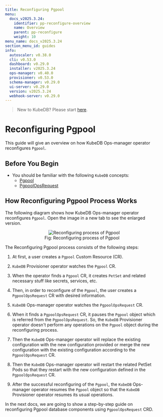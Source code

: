 ```yaml
---
title: Reconfiguring Pgpool
menu:
  docs_v2025.3.24:
    identifier: pp-reconfigure-overview
    name: Overview
    parent: pp-reconfigure
    weight: 10
menu_name: docs_v2025.3.24
section_menu_id: guides
info:
  autoscaler: v0.38.0
  cli: v0.53.0
  dashboard: v0.29.0
  installer: v2025.3.24
  ops-manager: v0.40.0
  provisioner: v0.53.0
  schema-manager: v0.29.0
  ui-server: v0.29.0
  version: v2025.3.24
  webhook-server: v0.29.0
---
```


> New to KubeDB? Please start [here](/docs/v2025.3.24/README).

# Reconfiguring Pgpool

This guide will give an overview on how KubeDB Ops-manager operator reconfigures `Pgpool`.

## Before You Begin

- You should be familiar with the following `KubeDB` concepts:
  - [Pgpool](/docs/v2025.3.24/guides/pgpool/concepts/pgpool)
  - [PgpoolOpsRequest](/docs/v2025.3.24/guides/pgpool/concepts/opsrequest)

## How Reconfiguring Pgpool Process Works

The following diagram shows how KubeDB Ops-manager operator reconfigures `Pgpool`. Open the image in a new tab to see the enlarged version.

<figure align="center">
  <img alt="Reconfiguring process of Pgpool" src="/docs/v2025.3.24/images/day-2-operation/pgpool/pp-reconfigure.png">
<figcaption align="center">Fig: Reconfiguring process of Pgpool</figcaption>
</figure>

The Reconfiguring Pgpool process consists of the following steps:

1. At first, a user creates a `Pgpool` Custom Resource (CR).

2. `KubeDB` Provisioner  operator watches the `Pgpool` CR.

3. When the operator finds a `Pgpool` CR, it creates `PetSet` and related necessary stuff like secrets, services, etc.

4. Then, in order to reconfigure of the `Pgpool`, the user creates a `PgpoolOpsRequest` CR with desired information.

5. `KubeDB` Ops-manager operator watches the `PgpoolOpsRequest` CR.

6. When it finds a `PgpoolOpsRequest` CR, it pauses the `Pgpool` object which is referred from the `PgpoolOpsRequest`. So, the `KubeDB` Provisioner  operator doesn't perform any operations on the `Pgpool` object during the reconfiguring process.  

7. Then the `KubeDB` Ops-manager operator will replace the existing configuration with the new configuration provided or merge the new configuration with the existing configuration according to the `PgpoolOpsRequest` CR.

8. Then the `KubeDB` Ops-manager operator will restart the related PetSet Pods so that they restart with the new configuration defined in the `PgpoolOpsRequest` CR.

9. After the successful reconfiguring of the `Pgpool`, the `KubeDB` Ops-manager operator resumes the `Pgpool` object so that the `KubeDB` Provisioner  operator resumes its usual operations.

In the next docs, we are going to show a step-by-step guide on reconfiguring Pgpool database components using `PgpoolOpsRequest` CRD.
